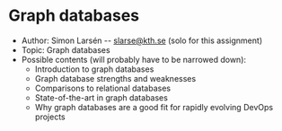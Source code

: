 # Graph databases
* Author: Simon Larsén -- slarse@kth.se (solo for this assignment)
* Topic: Graph databases
* Possible contents (will probably have to be narrowed down):
    - Introduction to graph databases
    - Graph database strengths and weaknesses
    - Comparisons to relational databases
    - State-of-the-art in graph databases
    - Why graph databases are a good fit for rapidly evolving DevOps projects
